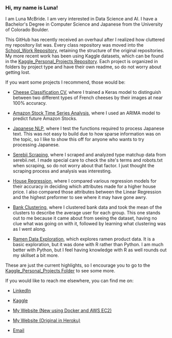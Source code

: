 ### Hi, my name is Luna!

I am Luna McBride. I am very interested in Data Science and AI. I have a Bachelor's Degree in Computer Science and Japanese from the University of Colorado Boulder.

This GitHub has recently received an overhaul after I realized how cluttered my repository list was. Every class repository was moved into the [School_Work Repository](https://github.com/Luna-McBride/School_Work), retaining the structure of the original repositories. My more recent work has been using Kaggle datasets, which can be found in the [Kaggle_Personal_Projects Repository](https://github.com/Luna-McBride/Kaggle_Personal_Projects). Each project is organized in folders by project type and have their own readme, so do not worry about getting lost.

If you want some projects I recommend, those would be:

* [Cheese Classification CV](https://github.com/Luna-McBride/Kaggle_Personal_Projects/tree/master/Computer%20Vision/Computer_Vision_Cheese_Classification), where I trained a Keras model to distinguish between two different types of French cheeses by their images at near 100% accuracy.

* [Amazon Stock Time Series Analysis](https://github.com/Luna-McBride/Kaggle_Personal_Projects/tree/master/Time%20Series/Time_Series_Amazon_Stocks), where I used an ARIMA model to predict future Amazon Stocks.

* [Japanese NLP](https://github.com/Luna-McBride/Kaggle_Personal_Projects/tree/master/Natural%20Language%20Processing/Japanese_NLP_Testing), where I test the functions required to process Japanese text. This was not easy to build due to how sparse information was on the topic, so I like to show this off for anyone who wants to try processing Japanese.

* [Serebii Scraping](https://github.com/Luna-McBride/Kaggle_Personal_Projects/tree/master/Scraping/Pokemon_Matchup_Scraping_Project), where I scraped and analyzed type matchup data from serebii.net. I made special care to check the site's terms and robots.txt when scraping, so do not worry about that factor. I just thought the scraping process and analysis was interesting.

* [House Regression](https://github.com/Luna-McBride/Kaggle_Personal_Projects/tree/master/Regression/House_Regression_Project), where I compared various regression models for their accuracy in deciding which attributes made for a higher house price. I also compared those attributes between the Linear Regression and the highest preformer to see where it may have gone awry.

* [Bank Clustering](https://github.com/Luna-McBride/Kaggle_Personal_Projects/tree/master/Data%20Clustering/Bank_Data_Clustering), where I clustered bank data and took the mean of the clusters to describe the average user for each group. This one stands out to me because it came about from seeing the dataset, having no clue what was going on with it, followed by learning what clustering was as I went along.

* [Ramen Data Exploration](https://github.com/Luna-McBride/Kaggle_Personal_Projects/tree/master/Data%20Exploration/R_Ramen_Data_Exploration), which explores ramen product data. It is a basic exploration, but it was done with R rather than Python. I am much better with Python, but I feel having knowledge with R as well rounds out my skillset a bit more.

These are just the current highlights, so I encourage you to go to the [Kaggle_Personal_Projects Folder](https://github.com/Luna-McBride/Kaggle_Personal_Projects) to see some more.



If you would like to reach me elsewhere, you can find me on:

* [LinkedIn](https://www.linkedin.com/in/luna-mcbride-2b8b24186/)

* [Kaggle](https://www.kaggle.com/lunamcbride24)

* [My Website (New using Docker and AWS EC2)](http://ec2-54-149-77-78.us-west-2.compute.amazonaws.com:8000/)

* [My Website (Original in Heroku)](https://luna-mcbride.herokuapp.com/)

* [Email](luna.mcbride24@gmail.com)

<!--
**Luna-McBride/Luna-McBride** is a ✨ _special_ ✨ repository because its `README.md` (this file) appears on your GitHub profile.

Here are some ideas to get you started:

- 🔭 I’m currently working on ...
- 🌱 I’m currently learning ...
- 👯 I’m looking to collaborate on ...
- 🤔 I’m looking for help with ...
- 💬 Ask me about ...
- 📫 How to reach me: ...
- 😄 Pronouns: ...
- ⚡ Fun fact: ...
-->

